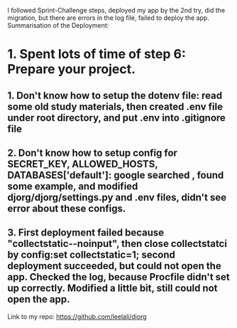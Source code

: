 I followed Sprint-Challenge steps, deployed my app by the 2nd try, did the migration, but there are errors in the log file, failed to deploy the app.
Summarisation of the Deployment:
# 1. Spent lots of time of step 6: Prepare your project.
## 1. Don't know how to setup the dotenv file: read some old study materials, then created .env file under root directory, and put .env into .gitignore file
## 2. Don't know how to setup config for SECRET_KEY, ALLOWED_HOSTS, DATABASES['default']: google searched , found some example, and modified djorg/djorg/settings.py and .env files, didn't see error about these configs.
## 3. First deployment failed because "collectstatic--noinput", then close collectstatci by config:set collectstatic=1; second deployment succeeded, but could not open the app. Checked the log, because Procfile didn't set up correctly. Modified a little bit, still could not open the app. 


Link to my repo: https://github.com/leelali/djorg
